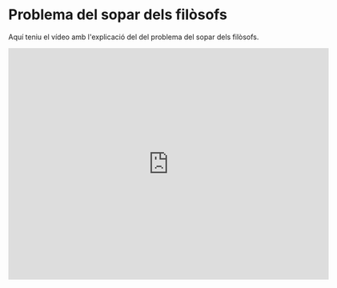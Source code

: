# Problema del sopar dels filòsofs

Aquí teniu el vídeo amb l'explicació del del problema del sopar dels filòsofs.

<iframe width="640" height="463" src="https://www.loom.com/embed/bc1956c328e54b63861e4ea42fa4a8f4?sid=4c4c759a-a700-4be7-82bf-da960982824f" frameborder="0" webkitallowfullscreen mozallowfullscreen allowfullscreen></iframe>

